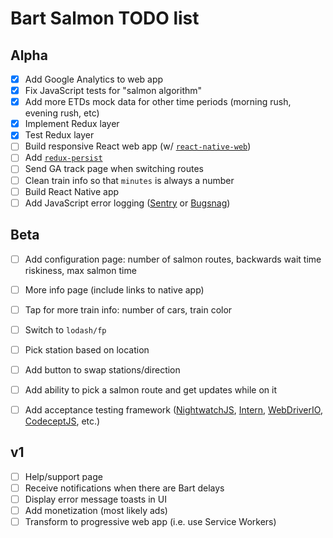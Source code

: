 # Bart Salmon TODO list

## Alpha

- [x] Add Google Analytics to web app
- [x] Fix JavaScript tests for "salmon algorithm"
- [x] Add more ETDs mock data for other time periods (morning rush, evening rush, etc)
- [x] Implement Redux layer
- [x] Test Redux layer
- [ ] Build responsive React web app (w/ [`react-native-web`](https://github.com/necolas/react-native-web/))
- [ ] Add [`redux-persist`](https://github.com/rt2zz/redux-persist)
- [ ] Send GA track page when switching routes
- [ ] Clean train info so that `minutes` is always a number
- [ ] Build React Native app
- [ ] Add JavaScript error logging ([Sentry](https://sentry.io/) or [Bugsnag](https://bugsnag.com/))

## Beta

- [ ] Add configuration page: number of salmon routes, backwards wait time riskiness, max salmon time
- [ ] More info page (include links to native app)
- [ ] Tap for more train info: number of cars, train color
- [ ] Switch to `lodash/fp`
- [ ] Pick station based on location
- [ ] Add button to swap stations/direction
- [ ] Add ability to pick a salmon route and get updates while on it
- [ ] Add acceptance testing framework ([NightwatchJS](http://nightwatchjs.org/), [Intern](https://theintern.github.io/), [WebDriverIO](http://webdriver.io/), [CodeceptJS](http://codecept.io/), etc.)


## v1

- [ ] Help/support page
- [ ] Receive notifications when there are Bart delays
- [ ] Display error message toasts in UI
- [ ] Add monetization (most likely ads)
- [ ] Transform to progressive web app (i.e. use Service Workers)
